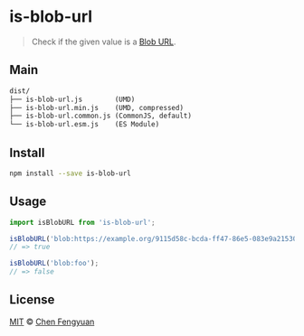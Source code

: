 # is-blob-url

> Check if the given value is a [Blob URL](https://www.w3.org/TR/FileAPI/#DefinitionOfScheme).

## Main

```txt
dist/
├── is-blob-url.js        (UMD)
├── is-blob-url.min.js    (UMD, compressed)
├── is-blob-url.common.js (CommonJS, default)
└── is-blob-url.esm.js    (ES Module)
```

## Install

```sh
npm install --save is-blob-url
```

## Usage

```js
import isBlobURL from 'is-blob-url';

isBlobURL('blob:https://example.org/9115d58c-bcda-ff47-86e5-083e9a215304');
// => true

isBlobURL('blob:foo');
// => false
```

## License

[MIT](http://opensource.org/licenses/MIT) © [Chen Fengyuan](http://chenfengyuan.com)
